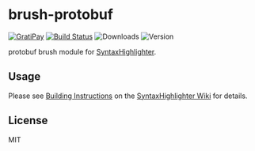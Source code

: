 # brush-protobuf

[![GratiPay](https://img.shields.io/gratipay/user/alexgorbatchev.svg)](https://gratipay.com/alexgorbatchev/)
[![Build Status](https://travis-ci.org/syntaxhighlighter/brush-protobuf.svg)](https://travis-ci.org/syntaxhighlighter/brush-protobuf)
![Downloads](https://img.shields.io/npm/dm/brush-protobuf.svg)
![Version](https://img.shields.io/npm/v/brush-protobuf.svg)

protobuf brush module for [SyntaxHighlighter](https://github.com/syntaxhighlighter/syntaxhighlighter).

## Usage

Please see [Building Instructions](https://github.com/syntaxhighlighter/syntaxhighlighter/wiki/Building) on the [SyntaxHighlighter Wiki](https://github.com/syntaxhighlighter/syntaxhighlighter/wiki) for details.

## License

MIT

